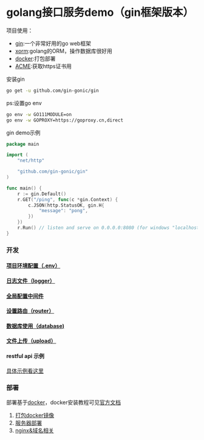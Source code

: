  # golang接口服务demo（gin框架版本）

项目使用：  
+ [gin](https://github.com/gin-gonic/gin):一个非常好用的go web框架  
+ [xorm](https://xorm.io/):golang的ORM，操作数据库很好用
+ [docker](https://www.docker.com/):打包部署
+ [ACME](https://github.com/acmesh-official/acme.sh):获取https证书用

安装gin
```sh
go get -u github.com/gin-gonic/gin
```
ps:设置go env
```sh
go env -w GO111MODULE=on
go env -w GOPROXY=https://goproxy.cn,direct
```

gin demo示例
```go
package main

import (
	"net/http"

	"github.com/gin-gonic/gin"
)

func main() {
	r := gin.Default()
	r.GET("/ping", func(c *gin.Context) {
		c.JSON(http.StatusOK, gin.H{
			"message": "pong",
		})
	})
	r.Run() // listen and serve on 0.0.0.0:8080 (for windows "localhost:8080")
}
```

### 开发

#### [项目环境配置（.env）](./docs/env.md)
#### [日志文件（logger）](./docs/log.md)
#### [全局配置中间件]()
#### [设置路由（router）](./docs/router.md)
#### [数据库使用（database)](./docs/database.md)
#### [文件上传（upload）]()
#### restful api 示例

[具体示例看这里](./docs/restful.md)


### 部署

部署基于[docker](https://www.docker.com/)，docker安装教程可见[官方文档](https://docs.docker.com/get-docker/)

1. [打包docker镜像](./docs/build.md)
2. [服务器部署](./docs/deploy.md)
3. [nginx&域名相关](./docs/domain.md)
